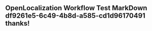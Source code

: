 <properties
ms.topic="hero-topic"
ms.test1="hero-topic"
ms.test2="test"/>

## OpenLocalization Workflow Test MarkDown df9261e5-6c49-4b8d-a585-cd1d96170491 thanks!
